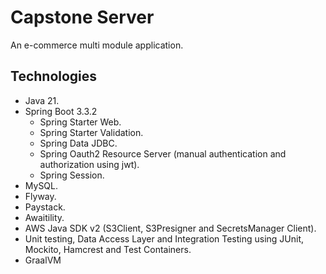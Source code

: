 # Capstone Server
An e-commerce multi module application.

## Technologies
* Java 21.
* Spring Boot 3.3.2
    * Spring Starter Web.
    * Spring Starter Validation.
    * Spring Data JDBC.
    * Spring Oauth2 Resource Server (manual authentication and authorization using jwt).
    * Spring Session.
* MySQL.
* Flyway.
* Paystack.
* Awaitility.
* AWS Java SDK v2 (S3Client, S3Presigner and SecretsManager Client).
* Unit testing, Data Access Layer and Integration Testing using JUnit, Mockito, Hamcrest and Test Containers.
* GraalVM